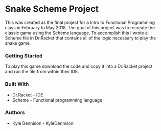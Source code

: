 # Snake Scheme Project

This was created as the final project for a Intro to Functional Programming class in February to May 2018. The goal of this project was to recreate the classic game using the Scheme language. To accomplish this I wrote a Scheme file in Dr.Racket that contains all of the logic necessary to play the snake game. 

### Getting Started 

To play this game download the code and copy it into a Dr.Racket project and run the file from within their IDE.   

### Built With 

* Dr.Racket - IDE
* Scheme - Functional programming language

### Authors 

* Kyle Dennison - KyleDennison
